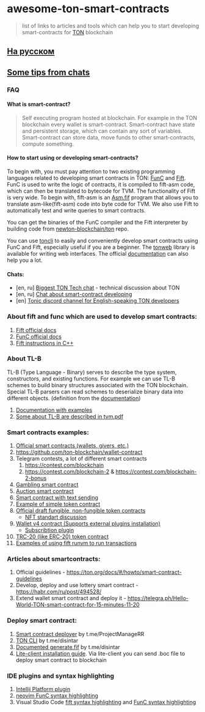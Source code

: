
# awesome-ton-smart-contracts

> list of links to articles and tools which can help you to start developing smart-contracts for [TON](https://ton.org) blockchain

## [На русском](ru)

## [Some tips from chats](tips.md)

### FAQ

#### What is smart-contract?
> Self executing program hosted at blockchain. For example in the TON blockchain every wallet is smart-contract.
> Smart-contract have state and persistent storage, which can contain any sort of variables.
> Smart-contract can store data, move funds to other smart-contracts, compute something.

#### How to start using or developing smart-contracts?

To begin with, you must pay attention to two existing programming languages related to developing smart contracts in TON: [FunC](https://ton.org/docs/#/func) and [Fift](https://newton-blockchain.github.io/docs/fiftbase.pdf). FunC is used to write the logic of contracts, it is compiled to fift-asm code, which can then be translated to bytecode for TVM. The functionality of Fift is very wide. To begin with, fift-asm is an [Asm.fif](https://github.com/newton-blockchain/ton/blob/master/crypto/fift/lib/Asm.fif) program that allows you to translate asm-like(fift-asm) code into byte code for TVM. We also use Fift to automatically test and write queries to smart contracts.

You can get the binaries of the FunC compiler and the Fift interpreter by building code from [newton-blockchain/ton](https://github.com/newton-blockchain/ton) repo.

You can use [toncli](https://github.com/disintar/toncli) to easily and conveniently develop smart contracts using FunC and Fift, especially useful if you are a beginner. The [tonweb](https://github.com/toncenter/tonweb) library is available for writing web interfaces. The official [documentation](https://ton.org/docs/#/docs) can also help you a lot.

#### Chats:
* [en, ru] [Biggest TON Tech chat](https://t.me/tondev) - technical discussion about TON
* [en, ru] [Chat about smart-contract developing](https://t.me/tonsc_chat)
* [en] [Tonic discord channel for English-speaking TON developers](https://discord.gg/tWxm8nrKt8)

### About fift and func which are used to develop smart contracts:
1. [Fift official docs](https://newton-blockchain.github.io/docs/fiftbase.pdf)
2. [FunC official docs](https://ton.org/docs/#/func)
3. [Fift instructions in C++](https://github.com/newton-blockchain/ton/blob/9875f02ef4ceba5b065d5e63c920f91aec73224e/crypto/fift/words.cpp#L2723-L3110)

### About TL-B

TL-B (Type Language - Binary) serves to describe the type system, constructors, and existing functions. For example we can use TL-B schemes to build binary structures associated with the TON blockchain. Special TL-B parsers can read schemes to deserialize binary data into different objects. (definition from the [documentation](https://github.com/tonuniverse/TL-B-docs))

1. [Documentation with examples](https://github.com/tonuniverse/TL-B-docs)
2. [Some about TL-B are described in tvm.pdf](https://newton-blockchain.github.io/docs/tvm.pdf)

### Smart contracts examples:
1. [Official smart contracts (wallets, givers, etc.)](https://github.com/newton-blockchain/ton/tree/master/crypto/smartcont)
2. https://github.com/ton-blockchain/wallet-contract
3. Telegram contests, a lot of different smart contracts
    1. https://contest.com/blockchain
    2. https://contest.com/blockchain-2 & https://contest.com/blockchain-2-bonus
4. [Gambling smart contract](https://github.com/deNULL/ton-gamble)
5. [Auction smart contract](https://github.com/deNULL/ton-auction)
6. [Smart contract with text sending](https://github.com/akifoq/ton-samples/blob/master/text/main.fc)
7. [Example of simple token contract](https://github.com/akifoq/TonToken)
8. [Official draft fungible, non-fungible token contracts](https://github.com/ton-blockchain/token-contract)
    * [NFT standart discussion](https://github.com/ton-blockchain/TIPs/issues/62)
9. [Wallet v4 contract (Supports external plugins installation)](https://github.com/ton-blockchain/wallet-contract)
    * [Subscribtion plugin](https://github.com/ton-blockchain/wallet-contract/blob/main/func/simple-subscription-plugin.fc)
10. [TRC-20 (like ERC-20) token contract](https://github.com/cod1ng-studio/TRC20)
11. [Examples of using fift runvm to run transactions](https://github.com/disintar/toncli/tree/master/src/toncli/projects/external_code)

### Articles about smartcontracts:
1. Official guidelines - https://ton.org/docs/#/howto/smart-contract-guidelines
2. Develop, deploy and use lottery smart contract - https://habr.com/ru/post/494528/
3. Extend wallet smart contract and deploy it - https://telegra.ph/Hello-World-TON-smart-contract-for-15-minutes-11-20

### Deploy smart contract:
1. [Smart contract deployer](https://deployer.tonsc.org/) by t.me/ProjectManageRR
2. [TON CLI](https://github.com/disintar/toncli) by t.me/disintar
3. [Documented generate.fif](https://gist.github.com/tvorogme/fdb174ac0740b6a52d1dbdf85f4ddc63) by t.me/disintar
4. [Lite-client installation guide](https://ton.org/docs/#/howto/getting-started). Via lite-client you can send .boc file to deploy smart contract to blockchain

### IDE plugins and syntax highlighting
1. [Intellij Platform plugin](https://github.com/andreypfau/intellij-ton)
2. [neovim FunC syntax highlighting](https://github.com/PythoNyashka/neovim-ton-dev)
3. Visual Studio Code [fift syntax highlighting](https://marketplace.visualstudio.com/items?itemName=dotcypress.language-fift)
    and [FunC syntax highlighting](https://marketplace.visualstudio.com/items?itemName=raiym.FunC)

